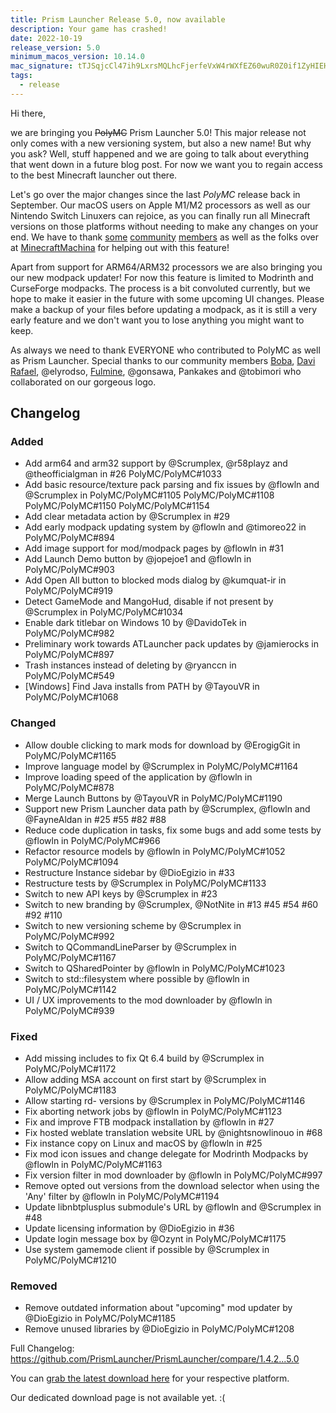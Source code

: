 ```yaml
---
title: Prism Launcher Release 5.0, now available
description: Your game has crashed!
date: 2022-10-19
release_version: 5.0
minimum_macos_version: 10.14.0
mac_signature: tTJSqjcCl47ih9LxrsMQLhcFjerfeVxW4rWXfEZ60wuR0Z0if1ZyHIEHrd26pYrL5/WyihgJbN1FLFQKyl/lCg==
tags:
  - release
---
```


Hi there,

we are bringing you ~~PolyMC~~ Prism Launcher 5.0!
This major release not only comes with a new versioning system, but also a new name!
But why you ask?
Well, stuff happened and we are going to talk about everything that went down in a future blog post.
For now we want you to regain access to the best Minecraft launcher out there.

Let's go over the major changes since the last *PolyMC* release back in September.
Our macOS users on Apple M1/M2 processors as well as our Nintendo Switch Linuxers can rejoice, as you can finally run all Minecraft versions on those platforms without needing to make any changes on your end.
We have to thank [some](https://github.com/r58playz/) [community](https://github.com/theofficialgman/) [members](https://github.com/ViRb3) as well as the folks over at [MinecraftMachina](https://github.com/MinecraftMachina/) for helping out with this feature!

Apart from support for ARM64/ARM32 processors we are also bringing you our new modpack updater!
For now this feature is limited to Modrinth and CurseForge modpacks.
The process is a bit convoluted currently, but we hope to make it easier in the future with some upcoming UI changes.
Please make a backup of your files before updating a modpack, as it is still a very early feature and we don't want you to lose anything you might want to keep.

As always we need to thank EVERYONE who contributed to PolyMC as well as Prism Launcher.
Special thanks to our community members [Boba](https://cmdplusv.neocities.org/), [Davi Rafael](https://auti.one/), @elyrodso, [Fulmine](https://www.fulmine.xyz), @gonsawa, Pankakes and @tobimori who collaborated on our gorgeous logo.

## Changelog

### Added

- Add arm64 and arm32 support by @Scrumplex, @r58playz and @theofficialgman in #26 PolyMC/PolyMC#1033
- Add basic resource/texture pack parsing and fix issues by @flowln and @Scrumplex in PolyMC/PolyMC#1105 PolyMC/PolyMC#1108 PolyMC/PolyMC#1150 PolyMC/PolyMC#1154
- Add clear metadata action by @Scrumplex in #29
- Add early modpack updating system by @flowln and @timoreo22 in PolyMC/PolyMC#894
- Add image support for mod/modpack pages by @flowln in #31
- Add Launch Demo button by @jopejoe1 and @flowln in PolyMC/PolyMC#903
- Add Open All button to blocked mods dialog by @kumquat-ir in PolyMC/PolyMC#919
- Detect GameMode and MangoHud, disable if not present by @Scrumplex in PolyMC/PolyMC#1034
- Enable dark titlebar on Windows 10 by @DavidoTek in PolyMC/PolyMC#982
- Preliminary work towards ATLauncher pack updates by @jamierocks in PolyMC/PolyMC#897
- Trash instances instead of deleting by @ryanccn in PolyMC/PolyMC#549
- [Windows] Find Java installs from PATH by @TayouVR in PolyMC/PolyMC#1068

### Changed

- Allow double clicking to mark mods for download by @ErogigGit in PolyMC/PolyMC#1165
- Improve language model by @Scrumplex in PolyMC/PolyMC#1164
- Improve loading speed of the application by @flowln in PolyMC/PolyMC#878
- Merge Launch Buttons by @TayouVR in PolyMC/PolyMC#1190
- Support new Prism Launcher data path by @Scrumplex, @flowln and @FayneAldan in #25 #55 #82 #88
- Reduce code duplication in tasks, fix some bugs and add some tests by @flowln in PolyMC/PolyMC#966
- Refactor resource models by @flowln in PolyMC/PolyMC#1052 PolyMC/PolyMC#1094
- Restructure Instance sidebar by @DioEgizio in #33
- Restructure tests by @Scrumplex in PolyMC/PolyMC#1133
- Switch to new API keys by @Scrumplex in #23
- Switch to new branding by @Scrumplex, @NotNite in #13 #45 #54 #60 #92 #110
- Switch to new versioning scheme by @Scrumplex in PolyMC/PolyMC#992
- Switch to QCommandLineParser by @Scrumplex in PolyMC/PolyMC#1167
- Switch to QSharedPointer by @flowln in PolyMC/PolyMC#1023
- Switch to std::filesystem where possible by @flowln in PolyMC/PolyMC#1142
- UI / UX improvements to the mod downloader by @flowln in PolyMC/PolyMC#939

### Fixed

- Add missing includes to fix Qt 6.4 build by @Scrumplex in PolyMC/PolyMC#1172
- Allow adding MSA account on first start by @Scrumplex in PolyMC/PolyMC#1183
- Allow starting rd- versions by @Scrumplex in PolyMC/PolyMC#1146
- Fix aborting network jobs by @flowln in PolyMC/PolyMC#1123
- Fix and improve FTB modpack installation by @flowln in #27
- Fix hosted weblate translation website URL by @nightsnowlinouo in #68
- Fix instance copy on Linux and macOS by @flowln in #25
- Fix mod icon issues and change delegate for Modrinth Modpacks by @flowln in PolyMC/PolyMC#1163
- Fix version filter in mod downloader by @flowln in PolyMC/PolyMC#997
- Remove opted out versions from the download selector when using the 'Any' filter by @flowln in PolyMC/PolyMC#1194
- Update libnbtplusplus submodule's URL by @flowln and @Scrumplex in #48
- Update licensing information by @DioEgizio in #36
- Update login message box by @Ozynt in PolyMC/PolyMC#1175
- Use system gamemode client if possible by @Scrumplex in PolyMC/PolyMC#1210

### Removed

- Remove outdated information about "upcoming" mod updater by @DioEgizio in PolyMC/PolyMC#1185
- Remove unused libraries by @DioEgizio in PolyMC/PolyMC#1208

Full Changelog: <https://github.com/PrismLauncher/PrismLauncher/compare/1.4.2...5.0>

You can [grab the latest download here](https://github.com/PrismLauncher/PrismLauncher/releases/tag/5.0) for your respective platform.

Our dedicated download page is not available yet. :(
